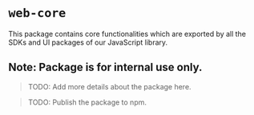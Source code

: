 # `web-core`

This package contains core functionalities which are exported by all the SDKs and UI packages of our JavaScript library.

## Note: Package is for internal use only.

> TODO: Add more details about the package here.

> TODO: Publish the package to npm.
